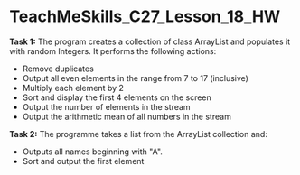 # TeachMeSkills_C27_Lesson_18_HW

**Task 1:**
The program creates a collection of class ArrayList and populates it with random Integers. It performs the following actions:
- Remove duplicates
- Output all even elements in the range from 7 to 17 (inclusive)
- Multiply each element by 2
- Sort and display the first 4 elements on the screen
- Output the number of elements in the stream
- Output the arithmetic mean of all numbers in the stream

**Task 2:**
The programme takes a list from the ArrayList collection and:
- Outputs all names beginning with "A". 
- Sort and output the first element
